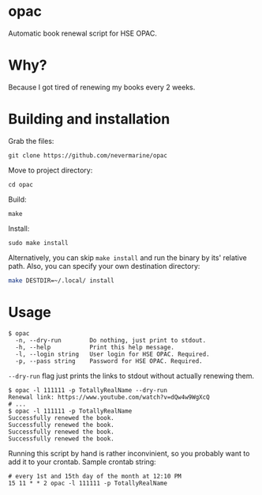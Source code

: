 # opac
Automatic book renewal script for HSE OPAC.
# Why?
Because I got tired of renewing my books every 2 weeks.
# Building and installation
Grab the files:
```shell
git clone https://github.com/nevermarine/opac
```
Move to project directory:
```shell
cd opac
```
Build:
```shell
make
```
Install:
```shell
sudo make install
```
Alternatively, you can skip `make install` and run the binary by its' relative path. Also, you can specify your own destination directory:
```bash
make DESTDIR=~/.local/ install
```
# Usage
```shell
$ opac                             
  -n, --dry-run        Do nothing, just print to stdout.
  -h, --help           Print this help message.
  -l, --login string   User login for HSE OPAC. Required.
  -p, --pass string    Password for HSE OPAC. Required.
```
`--dry-run` flag just prints the links to stdout without actually renewing them.
```shell
$ opac -l 111111 -p TotallyRealName --dry-run
Renewal link: https://www.youtube.com/watch?v=dQw4w9WgXcQ
# ...
$ opac -l 111111 -p TotallyRealName 
Successfully renewed the book.
Successfully renewed the book.
Successfully renewed the book.
Successfully renewed the book.
```
Running this script by hand is rather inconvinient, so you probably want to add it to your crontab. Sample crontab string:
```shell
# every 1st and 15th day of the month at 12:10 PM
15 11 * * 2 opac -l 111111 -p TotallyRealName
```
